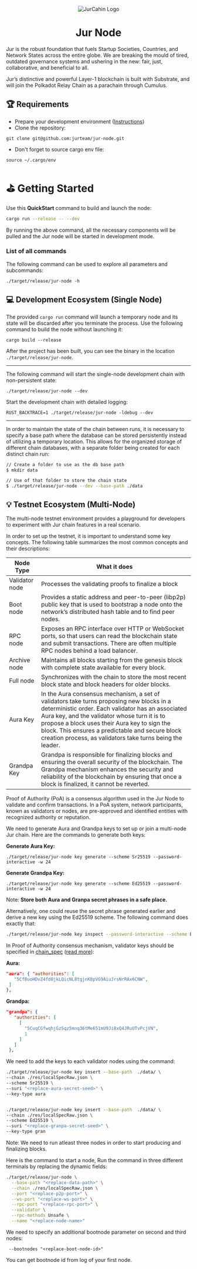 <p align="center">
    <img src="https://github-production-user-asset-6210df.s3.amazonaws.com/4173518/297033697-a84bf93d-4c7b-40d7-a5e2-e107f39f55a0.png" alt="JurCahin Logo" />
</p>
<h1 align="center">Jur Node</h1>

Jur is the robust foundation that fuels Startup Societies, Countries, and Network States across the entire globe. We are breaking the mould of tired, outdated governance systems and ushering in the new: fair, just, collaborative, and beneficial to all.

Jur’s distinctive and powerful Layer-1 blockchain is built with Substrate, and will join the Polkadot Relay Chain as a parachain through Cumulus.

## 🏆 Requirements

- Prepare your development environment ([Instructions](https://docs.substrate.io/install/))
- Clone the repository:

```
git clone git@github.com:jurteam/jur-node.git
```

- Don't forget to source cargo env file:

```
source ~/.cargo/env
```

# ⛳ Getting Started

Use this **QuickStart** command to build and launch the node:

```bash
cargo run --release -- --dev
```

By running the above command, all the necessary components will be pulled and the Jur node will be started in development mode.

### List of all commands

The following command can be used to explore all parameters and subcommands:

```
./target/release/jur-node -h
```

## 💻 Development Ecosystem (Single Node)

The provided `cargo run` command will launch a temporary node and its state will be discarded after you terminate the process. Use the following command to build the node without launching it:

```
cargo build --release
```

After the project has been built, you can see the binary in the location `./target/release/jur-node`.

---

The following command will start the single-node development chain with non-persistent state:

```
./target/release/jur-node --dev
```

Start the development chain with detailed logging:

```
RUST_BACKTRACE=1 ./target/release/jur-node -ldebug --dev
```

---

In order to maintain the state of the chain between runs, it is necessary to specify a base path where the database can be stored persistently instead of utilizing a temporary location. This allows for the organized storage of different chain databases, with a separate folder being created for each distinct chain run:

```sh
// Create a folder to use as the db base path
$ mkdir data

// Use of that folder to store the chain state
$ ./target/release/jur-node --dev --base-path ./data
```

## 💡 Testnet Ecosystem (Multi-Node)

The multi-node testnet environment provides a playground for developers to experiment with Jur chain features in a real scenario.

In order to set up the testnet, it is important to understand some key concepts. The following table summarizes the most common concepts and their descriptions:

| Node Type | What it does |
| --- | --- |
| Validator node | Processes the validating proofs to finalize a block |
| Boot node | Provides a static address and peer-to-peer (libp2p) public key that is used to bootstrap a node onto the network’s distributed hash table and to find peer nodes. |
| RPC node | Exposes an RPC interface over HTTP or WebSocket ports, so that users can read the blockchain state and submit transactions. There are often multiple RPC nodes behind a load balancer. |
| Archive node | Maintains all blocks starting from the genesis block with complete state available for every block. |
| Full node | Synchronizes with the chain to store the most recent block state and block headers for older blocks. |
| Aura Key | In the Aura consensus mechanism, a set of validators take turns proposing new blocks in a deterministic order. Each validator has an associated Aura key, and the validator whose turn it is to propose a block uses their Aura key to sign the block. This ensures a predictable and secure block creation process, as validators take turns being the leader. |
| Grandpa Key | Grandpa is responsible for finalizing blocks and ensuring the overall security of the blockchain. The Grandpa mechanism enhances the security and reliability of the blockchain by ensuring that once a block is finalized, it cannot be reverted. |

Proof of Authority (PoA) is a consensus algorithm used in the Jur Node to validate and confirm transactions. In a PoA system, network participants, known as validators or nodes, are pre-approved and identified entities with recognized authority or reputation.

We need to generate Aura and Grandpa keys to set up or join a multi-node Jur chain. Here are the commands to generate both keys:

**Generate Aura Key:**

```
./target/release/jur-node key generate --scheme Sr25519 --password-interactive -w 24
```

**Generate Grandpa Key:**

```
./target/release/jur-node key generate --scheme Ed25519 --password-interactive -w 24
```

Note: **Store both Aura and Granpa secret phrases in a safe place.**

Alternatively, one could reuse the secret phrase generated earlier and derive a new key using the Ed25519 scheme. The following command does exactly that:

```bash
./target/release/jur-node key inspect --password-interactive --scheme Ed25519 "escape gift blossom cake produce human copper rain hope embark search solid youth cricket sort dad shed december winter involve dolphin click annual liar"
```

In Proof of Authority consensus mechanism, validator keys should be specified in [chain_spec](https://github.com/jurteam/jur-node/blob/develop/res/localSpecRaw.json) ([read more](https://docs.substrate.io/tutorials/build-a-blockchain/add-trusted-nodes/)):

**Aura:**

```json
"aura": { "authorities": [
   "5CfBuoHDvZ4fd8jkLQicNL8tgjnK8pVG9AiuJrsNrRAx6CNW",
 ]
},
```

**Grandpa:**

```json
"grandpa": {
   "authorities": [
     [
       "5CuqCGfwqhjGzSqz5mnq36tMe651mU9Ji8xQ4JRuUTvPcjVN",
       1
     ]
   ]
 },
```

We need to add the keys to each validator nodes using the command:

```bash
./target/release/jur-node key insert --base-path  ./data/ \
--chain ./res/localSpecRaw.json \
--scheme Sr25519 \
--suri "<replace-aura-secret-seed>" \
--key-type aura


./target/release/jur-node key insert --base-path  ./data/ \
--chain ./res/localSpecRaw.json \
--scheme Ed25519 \
--suri "<replace-granpa-secret-seed>" \
--key-type gran
```

Note: We need to run atleast three nodes in order to start producing and finalizing blocks.

Here is the command to start a node, Run the command in three different terminals by replacing the dynamic fields:

```bash
./target/release/jur-node \
  --base-path "<replace-data-path>" \
  --chain ./res/localSpecRaw.json \
  --port "<replace-p2p-port>" \
  --ws-port "<replace-ws-port>" \
  --rpc-port "<replace-rpc-port>" \
  --validator \
  --rpc-methods Unsafe \
  --name "<replace-node-name>"
```

We need to specify an additional bootnode parameter on second and third nodes:

```
 --bootnodes "<replace-boot-node-id>"
```

You can get bootnode id from log of your first node.
